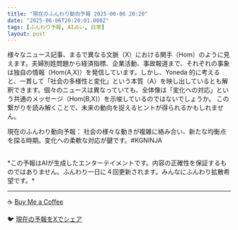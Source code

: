 ```yaml
---
title: "現在のふんわり動向予報 2025-06-06 20:20"
date: "2025-06-06T20:20:01.000Z"
tags: [ふんわり予報, AI占い, 日常]
layout: post
---
```


様々なニュース記事、まるで異なる文脈（X）における関手（Hom）のように見えます。夫婦別姓問題から経済指標、企業活動、事故報道まで、それぞれの事象は独自の情報（Hom(A,X)）を発信しています。しかし、Yoneda 的に考えると、一貫して「社会の多様性と変化」という本質（A）を映し出しているとも解釈できます。個々のニュースは異なっていても、全体像は「変化への対応」という共通のメッセージ（Hom(B,X)）を示唆しているのではないでしょうか。  この繋がりを読み解くことで、未来の動向を捉えるヒントが得られるかもしれません。


現在のふんわり動向予報：
社会の様々な動きが複雑に絡み合い、新たな均衡点を探る時期。変化への柔軟な対応が鍵です。#KGNINJA

<br>
*この予報はAIが生成したエンターテイメントです。内容の正確性を保証するものではありません。ふんわり一日に４回更新されます。みんなにふんわり拡散希望です。*

---
☕️ [Buy Me a Coffee](https://www.buymeacoffee.com/kgninja)

🐦 [現在の予報をXでシェア](https://twitter.com/intent/tweet?text=%E7%8F%BE%E5%9C%A8%E3%81%AE%E3%81%B5%E3%82%93%E3%82%8F%E3%82%8A%E4%BA%88%E5%A0%B1%3A%20%E3%80%8C%E6%A7%98%E3%80%85%E3%81%AA%E3%83%8B%E3%83%A5%E3%83%BC%E3%82%B9%E8%A8%98%E4%BA%8B%E3%80%81%E3%81%BE%E3%82%8B%E3%81%A7%E7%95%B0%E3%81%AA%E3%82%8B%E6%96%87%E8%84%88%EF%BC%88X%EF%BC%89%E3%81%AB%E3%81%8A%E3%81%91%E3%82%8B%E9%96%A2%E6%89%8B%EF%BC%88Hom%EF%BC%89%E3%81%AE%E3%82%88%E3%81%86%E3%81%AB%E8%A6%8B%E3%81%88%E3%81%BE%E3%81%99%E3%80%82%E3%80%8D%23KGNINJA%20%E7%B6%9A%E3%81%8D%E3%81%AF%E3%83%96%E3%83%AD%E3%82%B0%E3%81%A7%EF%BC%81%F0%9F%91%87&url=https%3A%2F%2Fkg-ninja.github.io%2FFunwariyoso%2F)
